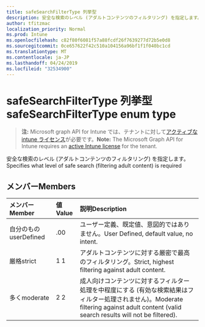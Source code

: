 ```yaml
---
title: safeSearchFilterType 列挙型
description: 安全な検索のレベル (アダルトコンテンツのフィルタリング) を指定します。
author: tfitzmac
localization_priority: Normal
ms.prod: Intune
ms.openlocfilehash: c82f80f6081f57a88fcdf26f7639277d72b5e0d8
ms.sourcegitcommit: 0ce657622f42c510a104156a96bf1f1f040bc1cd
ms.translationtype: MT
ms.contentlocale: ja-JP
ms.lasthandoff: 04/24/2019
ms.locfileid: "32534900"
---
```

# <a name="safesearchfiltertype-enum-type"></a><span data-ttu-id="44a90-103">safeSearchFilterType 列挙型</span><span class="sxs-lookup"><span data-stu-id="44a90-103">safeSearchFilterType enum type</span></span>

> <span data-ttu-id="44a90-104">**注:** Microsoft graph API for Intune では、テナントに対して[アクティブな intune ライセンス](https://go.microsoft.com/fwlink/?linkid=839381)が必要です。</span><span class="sxs-lookup"><span data-stu-id="44a90-104">**Note:** The Microsoft Graph API for Intune requires an [active Intune license](https://go.microsoft.com/fwlink/?linkid=839381) for the tenant.</span></span>

<span data-ttu-id="44a90-105">安全な検索のレベル (アダルトコンテンツのフィルタリング) を指定します。</span><span class="sxs-lookup"><span data-stu-id="44a90-105">Specifies what level of safe search (filtering adult content) is required</span></span>

## <a name="members"></a><span data-ttu-id="44a90-106">メンバー</span><span class="sxs-lookup"><span data-stu-id="44a90-106">Members</span></span>
|<span data-ttu-id="44a90-107">メンバー</span><span class="sxs-lookup"><span data-stu-id="44a90-107">Member</span></span>|<span data-ttu-id="44a90-108">値</span><span class="sxs-lookup"><span data-stu-id="44a90-108">Value</span></span>|<span data-ttu-id="44a90-109">説明</span><span class="sxs-lookup"><span data-stu-id="44a90-109">Description</span></span>|
|:---|:---|:---|
|<span data-ttu-id="44a90-110">自分のもの</span><span class="sxs-lookup"><span data-stu-id="44a90-110">userDefined</span></span>|<span data-ttu-id="44a90-111">.0</span><span class="sxs-lookup"><span data-stu-id="44a90-111">0</span></span>|<span data-ttu-id="44a90-112">ユーザー定義、既定値、意図的ではありません。</span><span class="sxs-lookup"><span data-stu-id="44a90-112">User Defined, default value, no intent.</span></span>|
|<span data-ttu-id="44a90-113">厳格</span><span class="sxs-lookup"><span data-stu-id="44a90-113">strict</span></span>|<span data-ttu-id="44a90-114">1 </span><span class="sxs-lookup"><span data-stu-id="44a90-114">1</span></span>|<span data-ttu-id="44a90-115">アダルトコンテンツに対する厳密で最高のフィルタリング。</span><span class="sxs-lookup"><span data-stu-id="44a90-115">Strict, highest filtering against adult content.</span></span>|
|<span data-ttu-id="44a90-116">多く</span><span class="sxs-lookup"><span data-stu-id="44a90-116">moderate</span></span>|<span data-ttu-id="44a90-117">2 </span><span class="sxs-lookup"><span data-stu-id="44a90-117">2</span></span>|<span data-ttu-id="44a90-118">成人向けコンテンツに対するフィルター処理を中程度にする (有効な検索結果はフィルター処理されません)。</span><span class="sxs-lookup"><span data-stu-id="44a90-118">Moderate filtering against adult content (valid search results will not be filtered).</span></span>|



